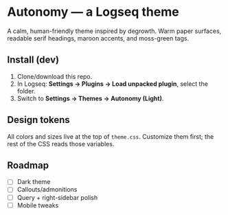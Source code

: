 # Autonomy — a Logseq theme

A calm, human-friendly theme inspired by degrowth. Warm paper surfaces, readable serif headings, maroon accents, and moss-green tags.

## Install (dev)
1. Clone/download this repo.
2. In Logseq: **Settings → Plugins → Load unpacked plugin**, select the folder.
3. Switch to **Settings → Themes → Autonomy (Light)**.

## Design tokens
All colors and sizes live at the top of `theme.css`. Customize them first; the rest of the CSS reads those variables.

## Roadmap
- [ ] Dark theme
- [ ] Callouts/admonitions
- [ ] Query + right-sidebar polish
- [ ] Mobile tweaks